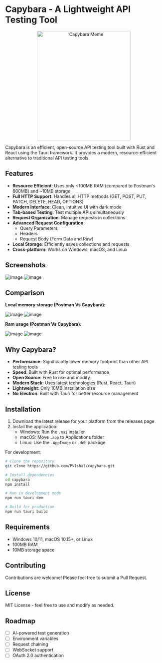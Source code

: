 # Capybara - A Lightweight API Testing Tool

<div align="center">
  <img src="https://github.com/user-attachments/assets/b4311f7c-dffa-411a-abe6-326e8c418f65" alt="Capybara Meme" width="300" height="350">
</div>

Capybara is an efficient, open-source API testing tool built with Rust and React using the Tauri framework. It provides a modern, resource-efficient alternative to traditional API testing tools.

## Features

- **Resource Efficient**: Uses only ~100MB RAM (compared to Postman's 600MB) and ~10MB storage
- **Full HTTP Support**: Handles all HTTP methods (GET, POST, PUT, PATCH, DELETE, HEAD, OPTIONS)
- **Modern Interface**: Clean, intuitive UI with dark mode
- **Tab-based Testing**: Test multiple APIs simultaneously
- **Request Organization**: Manage requests in collections
- **Advanced Request Configuration**:
  - Query Parameters
  - Headers
  - Request Body (Form Data and Raw)
- **Local Storage**: Efficiently saves collections and requests
- **Cross-platform**: Works on Windows, macOS, and Linux


## Screenshots

![image](https://github.com/user-attachments/assets/7cb1efd4-8bf8-49da-8edf-0a25234a8251)
![image](https://github.com/user-attachments/assets/45af6930-f0b4-4baf-961a-995ad5bf94b7)

## Comparison

**Local memory storage (Postman Vs Capybara):**

![image](https://github.com/user-attachments/assets/dc02a239-9c46-433e-b58b-c963768bdb4c)
![image](https://github.com/user-attachments/assets/7cae30a4-0e85-489e-89c4-535ae97a2e7e)

**Ram usage (Postman Vs Capybara):**

![image](https://github.com/user-attachments/assets/f1ac4041-8c45-4f8e-a424-f1a373d508a0)
![image](https://github.com/user-attachments/assets/b4615dfa-c1e7-44f3-9848-14ae55905198)

## Why Capybara?

- **Performance**: Significantly lower memory footprint than other API testing tools
- **Speed**: Built with Rust for optimal performance
- **Open Source**: Free to use and modify
- **Modern Stack**: Uses latest technologies (Rust, React, Tauri)
- **Lightweight**: Only 10MB installation size
- **No Electron**: Built with Tauri for better resource management

## Installation

1. Download the latest release for your platform from the releases page
2. Install the application:
   - Windows: Run the `.msi` installer
   - macOS: Move `.app` to Applications folder
   - Linux: Use the `.AppImage` or `.deb` package

For development:

```bash
# Clone the repository
git clone https://github.com/PV1shal/capybara.git

# Install dependencies
cd capybara
npm install

# Run in development mode
npm run tauri dev

# Build for production
npm run tauri build
```

## Requirements

- Windows 10/11, macOS 10.15+, or Linux
- 100MB RAM
- 10MB storage space

## Contributing

Contributions are welcome! Please feel free to submit a Pull Request.

## License

MIT License - feel free to use and modify as needed.

## Roadmap

- [ ] AI-powered test generation
- [ ] Environment variables
- [ ] Request chaining
- [ ] WebSocket support
- [ ] OAuth 2.0 authentication
